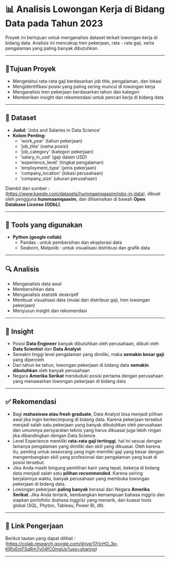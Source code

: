 # 📊 Analisis Lowongan Kerja di Bidang Data pada Tahun 2023
Proyek ini bertujuan untuk menganalisis dataset terkait lowongan kerja di bidang data. Analisis ini mencakup tren pekerjaan, rata - rata gaji, serta pengalaman yang paling banyak dibutuhkan.

---

## 🎯Tujuan Proyek
- Mengetahui rata-rata gaji berdasarkan job title, pengalaman, dan lokasi
- Mengidentifikasi posisi yang paling sering muncul di lowongan kerja
- Menganalisis tren pekerjaan berdasarkan tahun dan kategori
- Memberikan insight dan rekomendasi untuk pencari kerja di bidang data

---

## 📁 Dataset
- **Judul:** 'Jobs and Salaries in Data Science'
- **Kolom Penting:**
    - 'work_year' (tahun pekerjaan)
    - 'job_title' (nama posisi)
    - 'job_category' (kategori pekerjaan)
    - 'salary_in_usd' (gaji dalam USD)
    - 'experience_level' (tingkat pengalaman)
    - 'employment_type' (jenis pekerjaan)
    - 'company_location' (lokasi perusahaan)
    - 'company_size' (ukuran perusahaan)

Diambil dari sumber : (https://www.kaggle.com/datasets/hummaamqaasim/jobs-in-data), dibuat oleh pengguna **hummaamqaasim**, dan dilisensikan di bawah **Open Database License (ODbL)**.

---

## 🧰  Tools yang digunakan
- **Python (google collab)**
    - Pandas : untuk pembersihan dan eksplorasi data
    - Seaborn, Matpolib : untuk visualisasi distribusi dan grafik data

---

## 🔍 Analisis
- Menganalisis data awal
- Membersihkan data
- Menganalisis statistik deskriptif
- Membuat visualisasi data (mulai dari distribusi gaji, tren lowongan pekerjaan)
- Menyusun insight dan rekomendasi

---

## 📌 Insight
- Posisi **Data Engineer** banyak dibutuhkan oleh perusahaan, diikuti oleh **Data Scientist** dan **Data Analyst**
- Semakin tinggi level pengalaman yang dimiliki, maka **semakin besar gaji** yang diperoleh
- Dari tahun ke tahun, lowongan pekerjaan di bidang data **semakin dibutuhkan** oleh banyak perusahaan
- Negara **Amerika Serikat** menduduki posisi pertama dengan perusahaan yang menawarkan lowongan pekerjaan di bidang data

---

## ✅ Rekomendasi
- Bagi **mahasiswa atau fresh graduate**, Data Analyst bisa menjadi pilihan awal jika ingin berkecimpung di bidang data. Karena pekerjaan tersebut menjadi salah satu pekerjaan yang banyak dibutuhkan oleh perusahaan dan umumnya persyaratan teknis yang harus dikuasai juga lebih ringan jika dibandingkan dengan Data Science.
- Level Experience memiliki **rata-rata gaji tertinggi**, hal ini sesuai dengan lamanya pengalaman yang dimiliki dan skill yang dikuasai. Oleh karena itu, penting untuk seseorang yang ingin memiliki gaji yang besar dengan mengembangkan skill yang profesional dan pengalaman yang kuat di posisi tersebut.
- Jika Anda masih bingung pemilihan karir yang tepat, bekerja di bidang data menjadi salah satu **pilihan recommended**. Karena seiring berjalannya waktu, banyak perusahaan yang membuka lowongan pekerjaan di bidang data.
- Lowongan pekerjaan **paling banyak** berasal dari Negara **Amerika Serikat**. Jika Anda tertarik, kembangkan kemampuan bahasa inggris dan siapkan portofolio (bahasa inggris) yang menarik, dan kuasai tools global (SQL, Phyton, Tableau, Power BI, dll).

---

## 🔗 Link Pengerjaan
Berikut tautan yang dapat dilihat : (https://colab.research.google.com/drive/17rIcHO_3p-KRfxEmTSqRm7v04fC0mgUx?usp=sharing)

---

